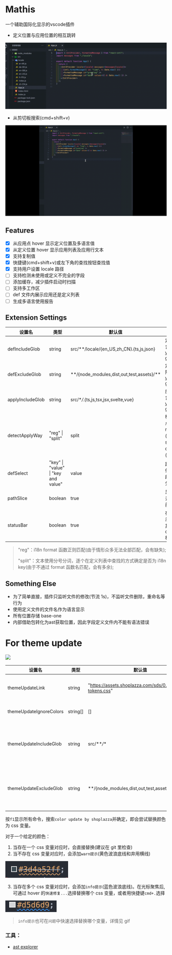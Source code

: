 # Mathis

一个辅助国际化显示的vscode插件

- 定义位置与应用位置的相互跳转

![](https://github.com/cheapCoder/mathis/blob/develop/img/intro.gif?raw=true)

- 从剪切板搜索(cmd+shift+v)

![](https://github.com/cheapCoder/mathis/blob/develop/img/search.gif?raw=true)

## Features

- [x] 从应用点 hover 显示定义位置及多语言值
- [x] 从定义位置 hover 显示应用列表及应用行文本
- [x] 支持复制值
- [x] 快捷键(cmd+shift+v)或左下角的查找按钮查找值
- [x] 支持用户设置 locale 路径
- [ ] 支持检测未使用或定义不完全的字段
- [ ] 添加缓存，减少插件启动时扫描
- [ ] 支持多工作区
- [ ] def 文件内展示应用还是定义列表
- [ ] 生成多语言使用报告

## Extension Settings

| 设置名           | 类型                                | 默认值                                        | 描述                                                                                                   |
| ---------------- | ----------------------------------- | --------------------------------------------- | ------------------------------------------------------------------------------------------------------ |
| defIncludeGlob   | string                              | src/\*\*/locale/{en_US,zh_CN}.{ts,js,json}    | 定义文件包含:[(使用 vscode glob)](https://code.visualstudio.com/api/references/vscode-api#GlobPattern) |
| defExcludeGlob   | string                              | \*\*/{node_modules,dist,out,test,assets}/\*\* | 定义文件排除:[(使用 vscode glob)](https://code.visualstudio.com/api/references/vscode-api#GlobPattern) |
| applyIncludeGlob | string                              | src/\*_/_.{ts,js,tsx,jsx,svelte,vue}          | 应用文件包含:[(使用 vscode glob)](https://code.visualstudio.com/api/references/vscode-api#GlobPattern) |
| detectApplyWay   | "reg" \| "split"                    | split                                         | 检测应用节点的方式<br />reg:正则匹配(会有缺失)); split:分词在 def 中查找(会有多余)                     |
| defSelect        | "key" \| "value" \| "key and value" | value                                         | 跳转定义文件时选择字段的哪些部分                                                                       |
| pathSlice        | boolean                             | true                                          | 显示路径时去除 src 之前的部分                                                                          |
| statusBar        | boolean                             | true                                          | 在左下方显示查找按钮,其行为与 cmd+shift+v 相同                                                         |

> "reg"：i18n format 函数正则匹配(由于情形众多无法全部匹配，会有缺失);
>
> "split"：文本使用分号分词，逐个在定义列表中查找的方式确定是否为 i18n key(由于不通过 format 函数名匹配，会有多余);

## Something Else

- 为了简单直接，插件只监听文件的修改(节流 1s)，不监听文件删除，重命名等行为
- 使用定义文件的文件名作为语言显示
- 所有位置存储 base-one
- 内部借助包转化为ast获取位置，因此字段定义文件内不能有语法错误

# For theme update

![](https://github.com/cheapCoder/mathis/blob/develop/img/color_update.gif?raw=true)

| 设置名                  | 类型     | 默认值                                                     | 描述                                                                                                           |
| ----------------------- | -------- | ---------------------------------------------------------- | -------------------------------------------------------------------------------------------------------------- |
| themeUpdateLink         | string   | "https://assets.shoplazza.com/sds/0.1.1/design-tokens.css" | 主题升级的 css 链接                                                                                            |
| themeUpdateIgnoreColors | string[] | []                                                         | 替换中忽略的 color                                                                                             |
| themeUpdateIncludeGlob  | string   | src/\*\*_/_\*                                              | 主题升级涉及文件包含:[(使用 vscode glob)](https://code.visualstudio.com/api/references/vscode-api#GlobPattern) |
| themeUpdateExcludeGlob  | string   | \*\*/{node_modules,dist,out,test,assets}/\*\*              | 主题升级涉及文件排除:[(使用 vscode glob)](https://code.visualstudio.com/api/references/vscode-api#GlobPattern) |

按`f1`显示所有命令，搜索`color update by shoplazza`并确定，即会尝试替换颜色为 css 变量。

对于一个给定的颜色：

1. 当存在一个 css 变量对应时，会直接替换(建议在 git 里检查)
2. 当不存在 css 变量对应时，会添加`warn提示`(黄色波浪底线和弃用横线)

![](https://github.com/cheapCoder/mathis/blob/develop/img/warn_color.png?raw=true)

3. 当存在多个 css 变量对应时，会添加`info提示`(蓝色波浪底线)。在光标聚焦后,可通过 hover 的`快速修复...`选择替换哪个 css 变量，或者用快捷键`cmd+.`选择

![](https://github.com/cheapCoder/mathis/blob/develop/img/info_color.png?raw=true)

> `info提示`也可在`问题`中快速选择替换哪个变量，详情见 gif

### 工具：

- [ast explorer](https://astexplorer.net/)
